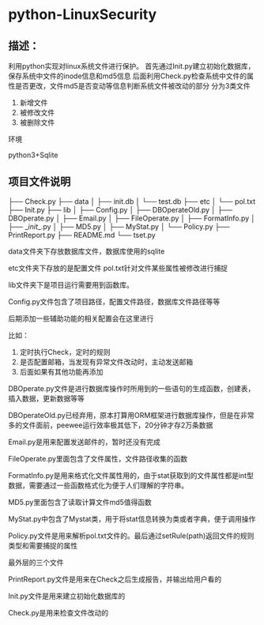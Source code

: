 # python-LinuxSecurity
## 描述：
利用python实现对linux系统文件进行保护。
首先通过Init.py建立初始化数据库，保存系统中文件的inode信息和md5信息
后面利用Check.py检查系统中文件的属性是否更改，文件md5是否变动等信息判断系统文件被改动的部分
分为3类文件
1. 新增文件
2. 被修改文件
3. 被删除文件

环境

python3+Sqlite

## 项目文件说明

├── Check.py
├── data
│   ├── init.db
│   └── test.db
├── etc
│   └── pol.txt
├── Init.py
├── lib
│   ├── Config.py
│   ├── DBOperateOld.py
│   ├── DBOperate.py
│   ├── Email.py
│   ├── FileOperate.py
│   ├── FormatInfo.py
│   ├── \__init__.py
│   ├── MD5.py
│   ├── MyStat.py
│   └── Policy.py
├── PrintReport.py
├── README.md
└── tset.py

data文件夹下存放数据库文件，数据库使用的sqlite

etc文件夹下存放的是配置文件 pol.txt针对文件某些属性被修改进行捕捉

lib文件夹下是项目运行需要用到函数库。

Config.py文件包含了项目路径，配置文件路径，数据库文件路径等等

后期添加一些辅助功能的相关配置会在这里进行

比如：

1. 定时执行Check，定时的规则
2. 是否配置邮箱，当发现有异常文件改动时，主动发送邮箱
3. 后面如果有其他功能再添加

DBOperate.py文件是进行数据库操作时所用到的一些语句的生成函数，创建表，插入数据，更新数据等等

DBOperateOld.py已经弃用，原本打算用ORM框架进行数据库操作，但是在非常多的文件面前，peewee运行效率极其低下，20分钟才存2万条数据

Email.py是用来配置发送邮件的，暂时还没有完成

FileOperate.py里面包含了文件属性，文件路径收集的函数

FormatInfo.py是用来格式化文件属性用的，由于stat获取到的文件属性都是int型数据，需要通过一些函数格式化为便于人们理解的字符串。

MD5.py里面包含了读取计算文件md5值得函数

MyStat.py中包含了Mystat类，用于将stat信息转换为类或者字典，便于调用操作

Policy.py文件是用来解析pol.txt文件的。最后通过setRule(path)返回文件的规则类型和需要捕捉的属性

最外层的三个文件

PrintReport.py文件是用来在Check之后生成报告，并输出给用户看的

Init.py文件是用来建立初始化数据库的

Check.py是用来检查文件改动的
